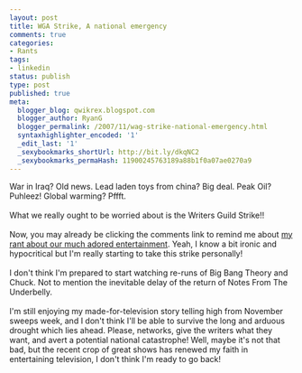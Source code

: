 ```yaml
---
layout: post
title: WGA Strike, A national emergency
comments: true
categories:
- Rants
tags:
- linkedin
status: publish
type: post
published: true
meta:
  blogger_blog: qwikrex.blogspot.com
  blogger_author: RyanG
  blogger_permalink: /2007/11/wag-strike-national-emergency.html
  syntaxhighlighter_encoded: '1'
  _edit_last: '1'
  _sexybookmarks_shortUrl: http://bit.ly/dkqNC2
  _sexybookmarks_permaHash: 11900245763189a88b1f0a07ae0270a9
---
```

War in Iraq? Old news.  Lead laden toys from china?  Big deal.  Peak Oil? Puhleez!  Global warming? Pffft.<br /><br />What we really ought to be worried about is the Writers Guild Strike!!<br /><br />Now, you may already be clicking the comments link to remind me about <a href="http://qwikrex.blogspot.com/2007/10/oh-holy-entertainment.html">my rant about our much adored entertainment</a>.  Yeah, I know a bit ironic and hypocritical but I'm really starting to take this strike personally!<br /><br />I don't think I'm prepared to start watching re-runs of Big Bang Theory and Chuck.  Not to mention the inevitable delay of the return of Notes From The Underbelly.<br /><br />I'm still enjoying my made-for-television story telling high from November sweeps week, and I don't think I'll be able to survive the long and arduous drought which lies ahead.  Please, networks, give the writers what they want, and avert a potential national catastrophe!  Well, maybe it's not that bad, but the recent crop of great shows has renewed my faith in entertaining television, I don't think I'm ready to go back!
